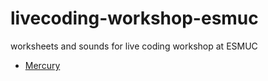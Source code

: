 # livecoding-workshop-esmuc
worksheets and sounds for live coding workshop at ESMUC

- [Mercury](worksheet-es.md)
